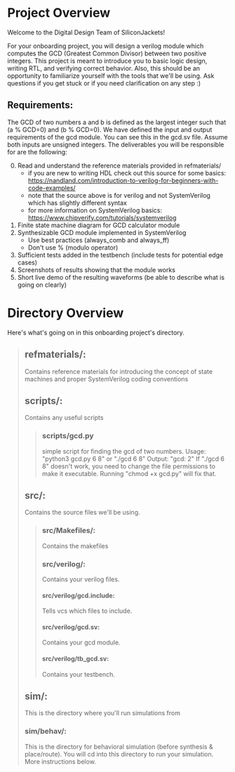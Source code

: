 # Project Overview

Welcome to the Digital Design Team of SiliconJackets!

For your onboarding project, you will design a verilog module which computes the GCD (Greatest Common Divisor) between two positive integers. This project is meant to introduce you to basic logic design, writing RTL, and verifying correct behavior. Also, this should be an opportunity to familiarize yourself with the tools that we'll be using. Ask questions if you get stuck or if you need clarification on any step :)

## Requirements:

The GCD of two numbers a and b is defined as the largest integer such that (a % GCD=0) and (b % GCD=0). We have defined the input and output requirements of the gcd module. You can see this in the gcd.sv file. Assume both inputs are unsigned integers.
The deliverables you will be responsible for are the following:

0. Read and understand the reference materials provided in refmaterials/
    - if you are new to writing HDL check out this source for some basics: https://nandland.com/introduction-to-verilog-for-beginners-with-code-examples/
    - note that the source above is for verilog and not SystemVerilog which has slightly different syntax
    - for more information on SystemVerilog basics: https://www.chipverify.com/tutorials/systemverilog
1. Finite state machine diagram for GCD calculator module
2. Synthesizable GCD module implemented in SystemVerilog
    - Use best practices (always_comb and always_ff)
    - Don't use % (modulo operator)
4. Sufficient tests added in the testbench (include tests for potential edge cases)
5. Screenshots of results showing that the module works
6. Short live demo of the resulting waveforms (be able to describe what is going on clearly)

# Directory Overview

Here's what's going on in this onboarding project's directory.

> ## refmaterials/:
> 
> Contains reference materials for introducing the concept of state machines and proper SystemVerilog coding conventions
> 
> ## scripts/:
> 
> Contains any useful scripts
> 
> > ### scripts/gcd.py
> >
> > simple script for finding the gcd of two numbers.
> > Usage: "python3 gcd.py 6 8" or "./gcd 6 8"
> > Output: "gcd: 2"
> > If "./gcd 6 8" doesn't work, you need to change the file permissions to make it executable.
> > Running "chmod +x gcd.py" will fix that.
> 
> ## src/:
> 
> Contains the source files we'll be using.
> > 
> > ### src/Makefiles/:
> > 
> > Contains the makefiles
> > 
> > ### src/verilog/:
> > 
> > Contains your verilog files.
> > 
> > #### src/verilog/gcd.include:
> > 
> > Tells vcs which files to include.
> > 
> > #### src/verilog/gcd.sv:
> > 
> > Contains your gcd module.
> > 
> > #### src/verilog/tb_gcd.sv:
> > 
> > Contains your testbench.
> 
> ## sim/:
> 
> This is the directory where you'll run simulations from
> 
> ### sim/behav/:
> 
> This is the directory for behavioral simulation (before synthesis & place/route).
> You will cd into this directory to run your simulation. More instructions below.
